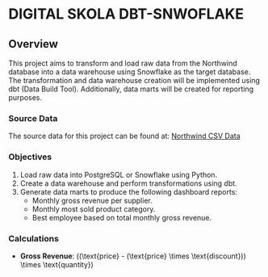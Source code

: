 # DIGITAL SKOLA DBT-SNWOFLAKE 

## Overview
This project aims to transform and load raw data from the Northwind database into a data warehouse using Snowflake as the target database. The transformation and data warehouse creation will be implemented using dbt (Data Build Tool). Additionally, data marts will be created for reporting purposes.
### Source Data
The source data for this project can be found at:
[Northwind CSV Data](https://github.com/graphql-compose/graphql-compose-examples/tree/master/examples/northwind/data/csv)

### Objectives
1. Load raw data into PostgreSQL or Snowflake using Python.
2. Create a data warehouse and perform transformations using dbt.
3. Generate data marts to produce the following dashboard reports:
   - Monthly gross revenue per supplier.
   - Monthly most sold product category.
   - Best employee based on total monthly gross revenue.

### Calculations
- **Gross Revenue**: \((\text{price} - (\text{price} \times \text{discount})) \times \text{quantity}\)



